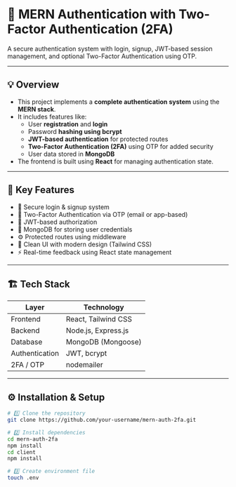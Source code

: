 # 🔐 MERN Authentication with Two-Factor Authentication (2FA)

A secure authentication system with login, signup, JWT-based session management, and optional Two-Factor Authentication using OTP.

---

## 💡 Overview
- This project implements a **complete authentication system** using the **MERN stack**.  
- It includes features like:
  - User **registration** and **login**  
  - Password **hashing using bcrypt**  
  - **JWT-based authentication** for protected routes  
  - **Two-Factor Authentication (2FA)** using OTP for added security  
  - User data stored in **MongoDB**  
- The frontend is built using **React** for managing authentication state.

---

## 🧠 Key Features
- 🔐 Secure login & signup system  
- 🔑 Two-Factor Authentication via OTP (email or app-based)  
- 🧾 JWT-based authorization  
- 💾 MongoDB for storing user credentials  
- ⚙️ Protected routes using middleware  
- 🌙 Clean UI with modern design (Tailwind CSS)  
- ⚡ Real-time feedback using React state management  

---

## 🏗️ Tech Stack

| Layer | Technology |
|--------|-------------|
| Frontend | React, Tailwind CSS|
| Backend | Node.js, Express.js |
| Database | MongoDB (Mongoose) |
| Authentication | JWT, bcrypt |
| 2FA / OTP | nodemailer  |

---

## ⚙️ Installation & Setup

```bash
# 1️⃣ Clone the repository
git clone https://github.com/your-username/mern-auth-2fa.git

# 2️⃣ Install dependencies
cd mern-auth-2fa
npm install
cd client
npm install

# 3️⃣ Create environment file
touch .env
